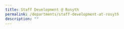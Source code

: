 ```yaml
---
title: Staff Development @ Rosyth
permalink: /departments/staff-development-at-rosyth
description: ""
---
```

